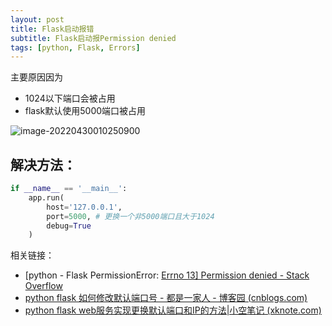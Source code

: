 ```yaml
---
layout: post
title: Flask启动报错
subtitle: Flask启动报Permission denied
tags: [python, Flask, Errors]
---
```


主要原因因为

- 1024以下端口会被占用
- flask默认使用5000端口被占用

![image-20220430010250900](C:\Users\Darkchoco\AppData\Roaming\Typora\typora-user-images\image-20220430010250900.png)

## 解决方法：

~~~python
if __name__ == '__main__':
    app.run(
        host='127.0.0.1',
        port=5000, # 更换一个非5000端口且大于1024
        debug=True
    )
~~~

相关链接：

- [python - Flask PermissionError: [Errno 13\] Permission denied - Stack Overflow](https://stackoverflow.com/questions/55831060/flask-permissionerror-errno-13-permission-denied)
- [python flask 如何修改默认端口号 - 都是一家人 - 博客园 (cnblogs.com)](https://www.cnblogs.com/Spider-spiders/p/10335568.html)
- [python flask web服务实现更换默认端口和IP的方法|小空笔记 (xknote.com)](https://www.xknote.com/python/aewssm.html)

